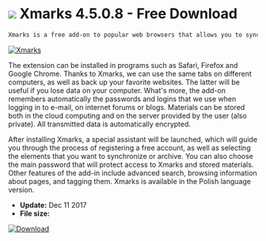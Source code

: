 # ![](https://cdn.softexe.net/static/icon/win.gif) Xmarks 4.5.0.8 - Free Download

```sh
Xmarks is a free add-on to popular web browsers that allows you to sync your favorite bookmarks.
```
[![Xmarks](https:https://tse4.mm.bing.net/th?id=OIP.qa4Klb21slU073xJEui17gHaFj&pid=Api)](https://softexe.net/win/system/archive-programs/xmarks:pRgcf.html)

The extension can be installed in programs such as Safari, Firefox and Google Chrome. Thanks to Xmarks, we can use the same tabs on different computers, as well as back up your favorite websites. The latter will be useful if you lose data on your computer. What's more, the add-on remembers automatically the passwords and logins that we use when logging in to e-mail, on internet forums or blogs. Materials can be stored both in the cloud computing and on the server provided by the user (also private). All transmitted data is automatically encrypted.
 
 After installing Xmarks, a special assistant will be launched, which will guide you through the process of registering a free account, as well as selecting the elements that you want to synchronize or archive. You can also choose the main password that will protect access to Xmarks and stored materials. Other features of the add-in include advanced search, browsing information about pages, and tagging them. Xmarks is available in the Polish language version.


- **Update:** Dec 11 2017
- **File size:** 

[![Download](https://cdn.softexe.net/static/img/download.png)](https://softexe.net/win/system/archive-programs/xmarks:pRgcf.html)


